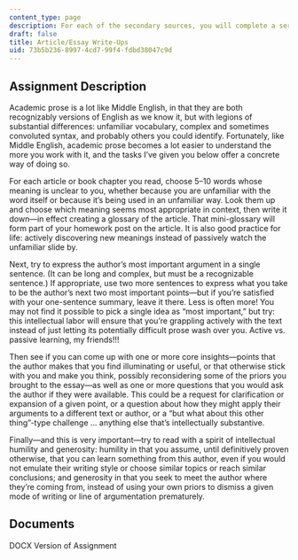 ```yaml
---
content_type: page
description: For each of the secondary sources, you will complete a series of tasks.
draft: false
title: Article/Essay Write-Ups
uid: 73b5b236-8997-4cd7-99f4-fdbd38047c9d
---
```

## Assignment Description

Academic prose is a lot like Middle English, in that they are both recognizably versions of English as we know it, but with legions of substantial differences: unfamiliar vocabulary, complex and sometimes convoluted syntax, and probably others you could identify. Fortunately, like Middle English, academic prose becomes a lot easier to understand the more you work with it, and the tasks I’ve given you below offer a concrete way of doing so.

For each article or book chapter you read, choose 5–10 words whose meaning is unclear to you, whether because you are unfamiliar with the word itself or because it’s being used in an unfamiliar way. Look them up and choose which meaning seems most appropriate in context, then write it down—in effect creating a glossary of the article. That mini-glossary will form part of your homework post on the article. It is also good practice for life: actively discovering new meanings instead of passively watch the unfamiliar slide by.

Next, try to express the author’s most important argument in a single sentence. (It can be long and complex, but must be a recognizable sentence.) If appropriate, use two more sentences to express what you take to be the author’s next two most important points—but if you’re satisfied with your one-sentence summary, leave it there. Less is often more! You may not find it possible to pick a single idea as “most important,” but try: this intellectual labor will ensure that you’re grappling actively with the text instead of just letting its potentially difficult prose wash over you. Active vs. passive learning, my friends!!!

Then see if you can come up with one or more core insights—points that the author makes that you find illuminating or useful, or that otherwise stick with you and make you think, possibly reconsidering some of the priors you brought to the essay—as well as one or more questions that you would ask the author if they were available. This could be a request for clarification or expansion of a given point, or a question about how they might apply their arguments to a different text or author, or a “but what about this other thing”-type challenge ... anything else that’s intellectually substantive.

Finally—and this is very important—try to read with a spirit of intellectual humility and generosity: humility in that you assume, until definitively proven otherwise, that you can learn something from this author, even if you would not emulate their writing style or choose similar topics or reach similar conclusions; and generosity in that you seek to meet the author where they’re coming from, instead of using your own priors to dismiss a given mode of writing or line of argumentation prematurely.

## Documents

DOCX Version of Assignment